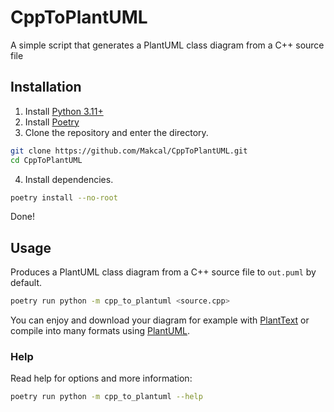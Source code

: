 # CppToPlantUML
A simple script that generates a PlantUML class diagram from a C++ source file

## Installation

1. Install [Python 3.11+](https://www.python.org/downloads/release/python-3117/)
2. Install [Poetry](https://python-poetry.org/docs/)
3. Clone the repository and enter the directory.
```bash
git clone https://github.com/Makcal/CppToPlantUML.git
cd CppToPlantUML
```
4. Install dependencies.
```bash
poetry install --no-root
```
Done!

## Usage

Produces a PlantUML class diagram from a C++ source file to `out.puml` by default.

```bash
poetry run python -m cpp_to_plantuml <source.cpp>
```

You can enjoy and download your diagram for example with [PlantText](https://www.planttext.com/) or compile into many formats using [PlantUML](https://plantuml.com/download).

### Help

Read help for options and more information:

```bash
poetry run python -m cpp_to_plantuml --help
```
